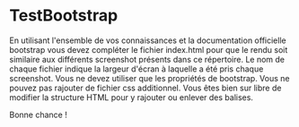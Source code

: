 # TestBootstrap

En utilisant l'ensemble de vos connaissances et la documentation officielle bootstrap vous devez compléter le fichier index.html pour que le rendu soit similaire aux différents screenshot présents dans ce répertoire. Le nom de chaque fichier indique la largeur d'écran à laquelle a été pris chaque screenshot.
Vous ne devez utiliser que les propriétés de bootstrap. Vous ne pouvez pas rajouter de fichier css additionnel. Vous êtes bien sur libre de modifier la structure HTML pour y rajouter ou enlever des balises.

Bonne chance !


